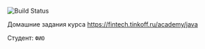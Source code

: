 ![Build Status](https://github.com/Daniil-Vl/java-course-2023/actions/workflows/build.yml/badge.svg)

Домашние задания курса https://fintech.tinkoff.ru/academy/java

Студент: `ФИО`
